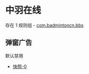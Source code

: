 # 中羽在线

存在 1 规则组 - [com.badmintoncn.bbs](/src/apps/com.badmintoncn.bbs.ts)

## 弹窗广告

默认禁用

- [快照-0](https://i.gkd.li/import/13635224)
